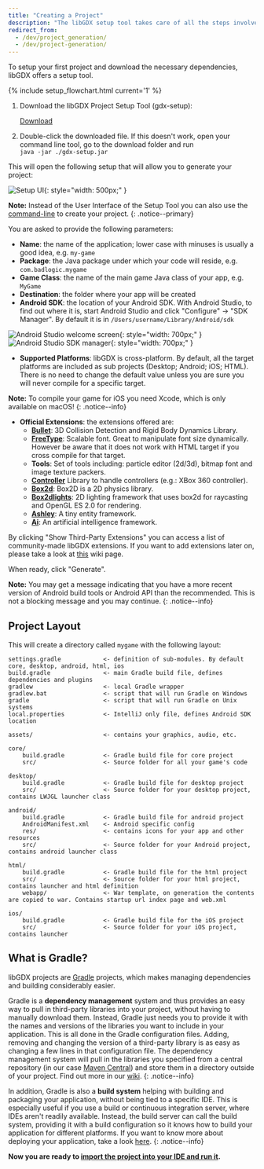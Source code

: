 ```yaml
---
title: "Creating a Project"
description: "The libGDX setup tool takes care of all the steps involved in setting up a libGDX Gradle project."
redirect_from:
  - /dev/project_generation/
  - /dev/project-generation/
---
```


To setup your first project and download the necessary dependencies, libGDX offers a setup tool.

{% include setup_flowchart.html current='1' %}

1. Download the libGDX Project Setup Tool (gdx-setup):

    <!--<a href="/assets/downloads/legacy_setup/gdx-setup_latest.jar" class="btn btn--success" style="margin-right: 10px">Stable Release</a>
    <a href="https://libgdx-nightlies.s3.eu-central-1.amazonaws.com/libgdx-runnables/gdx-setup.jar" class="btn btn--success">Nightly Version</a>-->
    <a href="https://libgdx-nightlies.s3.eu-central-1.amazonaws.com/libgdx-runnables/gdx-setup.jar" class="btn btn--success">Download</a>

2. Double-click the downloaded file. If this doesn't work, open your command line tool, go to the download folder and run <br><!--`java -jar ./gdx-setup_latest.jar`-->`java -jar ./gdx-setup.jar`

This will open the following setup that will allow you to generate your project:

![Setup UI](/assets/images/dev/setup/0.png){: style="width: 500px;" }

**Note:** Instead of the User Interface of the Setup Tool you can also use the [command-line](/wiki/start/project-setup-via-command-line) to create your project.
{: .notice--primary}

You are asked to provide the following parameters:
* **Name**: the name of the application; lower case with minuses is usually a good idea, e.g. `my-game`
* **Package**: the Java package under which your code will reside, e.g. `com.badlogic.mygame`
* **Game Class**: the name of the main game Java class of your app, e.g. `MyGame`
* **Destination**: the folder where your app will be created
* **Android SDK**: the location of your Android SDK. With Android Studio, to find out where it is, start Android Studio and click "Configure" -> "SDK Manager". By default it is in `/Users/username/Library/Android/sdk` <br>


![Android Studio welcome screen](/assets/images/dev/setup/1.png){: style="width: 700px;" }
![Android Studio SDK manager](/assets/images/dev/setup/2.png){: style="width: 700px;" }

* **Supported Platforms**: libGDX is cross-platform. By default, all the target platforms are included as sub projects (Desktop; Android; iOS; HTML). There is no need to change the default value unless you are sure you will never compile for a specific target.

**Note:** To compile your game for iOS you need Xcode, which is only available on macOS!
{: .notice--info}

* **Official Extensions**: the extensions offered are:<br>
  * **[Bullet](/wiki/extensions/physics/bullet/bullet-physics)**: 3D Collision Detection and Rigid Body Dynamics Library.<br>
  * **[FreeType](/wiki/extensions/gdx-freetype)**: Scalable font. Great to manipulate font size dynamically. However be aware that it does not work with HTML target if you cross compile for that target.<br>
  * **Tools**: Set of tools including: particle editor (2d/3d), bitmap font and image texture packers.<br>
  * **[Controller](/wiki/input/controllers)** Library to handle controllers (e.g.: XBox 360 controller).<br>
  * **[Box2d](/wiki/extensions/physics/box2d)**: Box2D is a 2D physics library.<br>
  * **[Box2dlights](https://github.com/libgdx/box2dlights)**: 2D lighting framework that uses box2d for raycasting and OpenGL ES 2.0 for rendering.<br>
  * **[Ashley](https://github.com/libgdx/ashley)**: A tiny entity framework.<br>
  * **[Ai](https://github.com/libgdx/gdx-ai)**: An artificial intelligence framework.<br>

By clicking "Show Third-Party Extensions" you can access a list of community-made libGDX extensions. If you want to add extensions later on, please take a look at [this](/wiki/articles/dependency-management-with-gradle#libgdx-extensions) wiki page.

When ready, click "Generate".

**Note:** You may get a message indicating that you have a more recent version of Android build tools or Android API than the recommended. This is not a blocking message and you may continue.
{: .notice--info}

## Project Layout
This will create a directory called `mygame` with the following layout:

```
settings.gradle            <- definition of sub-modules. By default core, desktop, android, html, ios
build.gradle               <- main Gradle build file, defines dependencies and plugins
gradlew                    <- local Gradle wrapper
gradlew.bat                <- script that will run Gradle on Windows
gradle                     <- script that will run Gradle on Unix systems
local.properties           <- IntelliJ only file, defines Android SDK location

assets/                    <- contains your graphics, audio, etc.

core/
    build.gradle           <- Gradle build file for core project
    src/                   <- Source folder for all your game's code

desktop/
    build.gradle           <- Gradle build file for desktop project
    src/                   <- Source folder for your desktop project, contains LWJGL launcher class

android/
    build.gradle           <- Gradle build file for android project
    AndroidManifest.xml    <- Android specific config
    res/                   <- contains icons for your app and other resources
    src/                   <- Source folder for your Android project, contains android launcher class

html/
    build.gradle           <- Gradle build file for the html project
    src/                   <- Source folder for your html project, contains launcher and html definition
    webapp/                <- War template, on generation the contents are copied to war. Contains startup url index page and web.xml

ios/
    build.gradle           <- Gradle build file for the iOS project
    src/                   <- Source folder for your iOS project, contains launcher
```

## What is Gradle?
libGDX projects are [Gradle](https://gradle.org/) projects, which makes managing dependencies and building considerably easier.

Gradle is a **dependency management** system and thus provides an easy way to pull in third-party libraries into your project, without having to manually download them. Instead, Gradle just needs you to provide it with the names and versions of the libraries you want to include in your application. This is all done in the Gradle configuration files. Adding, removing and changing the version of a third-party library is as easy as changing a few lines in that configuration file. The dependency management system will pull in the libraries you specified from a central repository (in our case [Maven Central](http://search.maven.org/)) and store them in a directory outside of your project. Find out more in our [wiki](/wiki/articles/dependency-management-with-gradle).
{: .notice--info}

In addition, Gradle is also a **build system** helping with building and packaging your application, without being tied to a specific IDE. This is especially useful if you use a build or continuous integration server, where IDEs aren't readily available. Instead, the build server can call the build system, providing it with a build configuration so it knows how to build your application for different platforms. If you want to know more about deploying your application, take a look [here](/wiki/deployment/deploying-your-application).
{: .notice--info}

**Now you are ready to [import the project into your IDE and run it](/wiki/start/import-and-running).**
